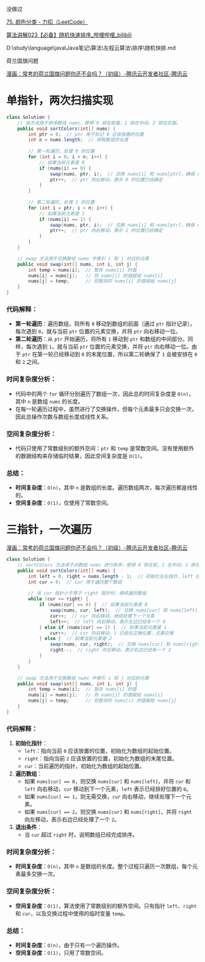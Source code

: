 

没做过



[75. 颜色分类 - 力扣（LeetCode）](https://leetcode.cn/problems/sort-colors/?envType=study-plan-v2&envId=top-100-liked)



[算法讲解023【必备】随机快速排序_哔哩哔哩_bilibili](https://www.bilibili.com/video/BV1cc411F7Y6/?spm_id_from=333.880.my_history.page.click&vd_source=96c1635797a0d7626fb60e973a29da38)





D:\study\language\java\Java笔记\算法\左程云算法\排序\随机快排.md

荷兰国旗问题

[漫画：常考的荷兰国旗问题你还不会吗？（初级）-腾讯云开发者社区-腾讯云](https://cloud.tencent.com/developer/article/1624933)



# 单指针，两次扫描实现

```java
class Solution {
    // 该方法用于排序数组 nums，使得 0 排在前面，1 排在中间，2 排在后面。
    public void sortColors(int[] nums) {
        int ptr = 0;  // ptr 用于标记 0 应该放置的位置
        int n = nums.length;  // 获取数组的长度
        
        // 第一轮遍历，处理 0 的位置
        for (int i = 0; i < n; i++) {
            // 如果当前元素是 0
            if (nums[i] == 0) {
                swap(nums, ptr, i);  // 交换 nums[i] 和 nums[ptr]，确保 nums[i] 是 0
                ptr++;  // ptr 向右移动，表示 0 的位置已经确定
            }
        }
        
        // 第二轮遍历，处理 1 的位置
        for (int i = ptr; i < n; i++) {
            // 如果当前元素是 1
            if (nums[i] == 1) {
                swap(nums, ptr, i);  // 交换 nums[i] 和 nums[ptr]，确保 nums[i] 是 1
                ptr++;  // ptr 向右移动，表示 1 的位置已经确定
            }
        }
    }

    // swap 方法用于交换数组 nums 中索引 i 和 j 对应的元素
    public void swap(int[] nums, int i, int j) {
        int temp = nums[i];  // 暂存 nums[i] 的值
        nums[i] = nums[j];   // 将 nums[j] 的值赋给 nums[i]
        nums[j] = temp;      // 将暂存的 nums[i] 的值赋给 nums[j]
    }
}

```



### 代码解释：

- **第一轮遍历**：遍历数组，将所有 `0` 移动到数组的前面（通过 `ptr` 指针记录）。每次遇到 `0`，就与当前 `ptr` 位置的元素交换，并将 `ptr` 向右移动一位。
- **第二轮遍历**：从 `ptr` 开始遍历，将所有 `1` 移动到 `ptr` 和数组的中间部分。同样，每次遇到 `1`，就与当前 `ptr` 位置的元素交换，并将 `ptr` 向右移动一位。由于 `ptr` 在第一轮已经移动到 `0` 的末尾位置，所以第二轮确保了 `1` 会被安排在 `0` 和 `2` 之间。

### **时间复杂度分析**：

- 代码中的两个 `for` 循环分别遍历了数组一次，因此总的时间复杂度是 `O(n)`，其中 `n` 是数组 `nums` 的长度。
- 在每一轮遍历过程中，虽然进行了交换操作，但每个元素最多只会交换一次，因此总操作次数与数组长度成线性关系。

### **空间复杂度分析**：

- 代码只使用了常数级别的额外空间：`ptr` 和 `temp` 是常数空间。没有使用额外的数据结构来存储临时结果，因此空间复杂度是 `O(1)`。

### 总结：

- **时间复杂度**：`O(n)`，其中 `n` 是数组的长度。遍历数组两次，每次遍历都是线性的。
- **空间复杂度**：`O(1)`，仅使用了常数空间。







# 三指针，一次遍历



[漫画：常考的荷兰国旗问题你还不会吗？（初级）-腾讯云开发者社区-腾讯云](https://cloud.tencent.com/developer/article/1624933)



```java
class Solution {
    // sortColors 方法用于对数组 nums 进行排序，使得 0 排在前，1 在中间，2 排在后面
    public void sortColors(int[] nums) {
        int left = 0, right = nums.length - 1;  // 初始化左右指针，left 指向数组的起始位置，right 指向数组的末尾
        int cur = 0;  // cur 用于遍历整个数组
        
        // 当 cur 指针小于等于 right 指针时，继续遍历数组
        while (cur <= right) {
            if (nums[cur] == 0) {  // 如果当前元素是 0
                swap(nums, cur, left);  // 交换 nums[cur] 和 nums[left]，将 0 放到左边
                cur++;  // cur 向右移动，继续处理下一个元素
                left++;  // left 向右移动，表示左边已经有一个 0
            } else if (nums[cur] == 1) {  // 如果当前元素是 1
                cur++;  // cur 向右移动，1 已经在正确位置，无需交换
            } else {  // 如果当前元素是 2
                swap(nums, cur, right);  // 交换 nums[cur] 和 nums[right]，将 2 放到右边
                right--;  // right 向左移动，表示右边已经有一个 2
            }
        }
    }

    // swap 方法用于交换数组 nums 中索引 i 和 j 对应的元素
    public void swap(int[] nums, int i, int j) {
        int temp = nums[i];  // 暂存 nums[i] 的值
        nums[i] = nums[j];   // 将 nums[j] 的值赋给 nums[i]
        nums[j] = temp;      // 将暂存的 nums[i] 的值赋给 nums[j]
    }
}

```

### 代码解释：

1. **初始化指针**：
   - `left`：指向当前 `0` 应该放置的位置，初始化为数组的起始位置。
   - `right`：指向当前 `2` 应该放置的位置，初始化为数组的末尾位置。
   - `cur`：当前遍历的指针，初始化为数组的起始位置。
2. **遍历数组**：
   - 如果 `nums[cur] == 0`，则交换 `nums[cur]` 和 `nums[left]`，并将 `cur` 和 `left` 向右移动，`cur` 移动到下一个元素，`left` 表示已经排好位置的 `0`。
   - 如果 `nums[cur] == 1`，则无需交换，`cur` 向右移动，继续处理下一个元素。
   - 如果 `nums[cur] == 2`，则交换 `nums[cur]` 和 `nums[right]`，并将 `right` 向左移动，表示右边已经处理了一个 `2`。
3. **退出条件**：
   - 当 `cur` 超过 `right` 时，说明数组已经完成排序。

### **时间复杂度分析**：

- **时间复杂度**：`O(n)`，其中 `n` 是数组的长度。整个过程只遍历一次数组，每个元素最多交换一次。

### **空间复杂度分析**：

- **空间复杂度**：`O(1)`，算法使用了常数级别的额外空间。只有指针 `left`、`right` 和 `cur`，以及交换过程中使用的临时变量 `temp`。

### 总结：

- **时间复杂度**：`O(n)`，由于只有一个遍历操作。
- **空间复杂度**：`O(1)`，只用了常数空间。
